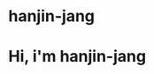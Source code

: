 # hanjin-jang

<h1>Hi, i'm hanjin-jang</h1>

<!--
**hanjin-jang/hanjin-jang** is a _special_ repository because its 'README.md' (this file) appears on your GitHub profile.

Here are some ideas to get you started;
- i'm happy...
- I'm learning hard
- I work hard on everything
